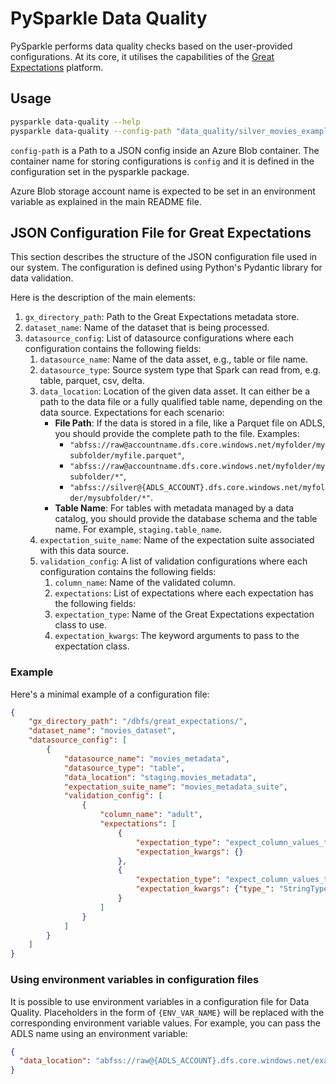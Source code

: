 # PySparkle Data Quality

PySparkle performs data quality checks based on the user-provided configurations. At its core, it
utilises the capabilities of the [Great Expectations](https://greatexpectations.io/) platform.

## Usage

```bash
pysparkle data-quality --help
pysparkle data-quality --config-path "data_quality/silver_movies_example_dq.json"
```

`config-path` is a Path to a JSON config inside an Azure Blob container. The container name
for storing configurations is `config` and it is defined in the configuration set in the pysparkle
package.

Azure Blob storage account name is expected to be set in an environment variable as explained
in the main README file.


## JSON Configuration File for Great Expectations

This section describes the structure of the JSON configuration file used in our system.
The configuration is defined using Python's Pydantic library for data validation.

Here is the description of the main elements:

1. `gx_directory_path`: Path to the Great Expectations metadata store.
2. `dataset_name`: Name of the dataset that is being processed.
3. `datasource_config`: List of datasource configurations where each configuration contains the following fields:
    1. `datasource_name`: Name of the data asset, e.g., table or file name.
    2. `datasource_type`: Source system type that Spark can read from, e.g. table, parquet, csv, delta.
    3. `data_location`: Location of the given data asset. It can either be a path to the data file
    or a fully qualified table name, depending on the data source. Expectations for each scenario:
       * **File Path**: If the data is stored in a file, like a Parquet file on ADLS, you should
       provide the complete path to the file. Examples:
          * `"abfss://raw@accountname.dfs.core.windows.net/myfolder/mysubfolder/myfile.parquet"`,
          * `"abfss://raw@accountname.dfs.core.windows.net/myfolder/mysubfolder/*"`,
          * `"abfss://silver@{ADLS_ACCOUNT}.dfs.core.windows.net/myfolder/mysubfolder/*"`.
       * **Table Name**: For tables with metadata managed by a data catalog, you should provide
       the database schema and the table name. For example, `staging.table_name`.
    4. `expectation_suite_name`: Name of the expectation suite associated with this data source.
    5. `validation_config`: A list of validation configurations where each configuration contains the following fields:
        1. `column_name`: Name of the validated column.
        2. `expectations`: List of expectations where each expectation has the following fields:
        3. `expectation_type`: Name of the Great Expectations expectation class to use.
        4. `expectation_kwargs`: The keyword arguments to pass to the expectation class.

### Example

Here's a minimal example of a configuration file:

```json
{
    "gx_directory_path": "/dbfs/great_expectations/",
    "dataset_name": "movies_dataset",
    "datasource_config": [
        {
            "datasource_name": "movies_metadata",
            "datasource_type": "table",
            "data_location": "staging.movies_metadata",
            "expectation_suite_name": "movies_metadata_suite",
            "validation_config": [
                {
                    "column_name": "adult",
                    "expectations": [
                        {
                            "expectation_type": "expect_column_values_to_not_be_null",
                            "expectation_kwargs": {}
                        },
                        {
                            "expectation_type": "expect_column_values_to_be_of_type",
                            "expectation_kwargs": {"type_": "StringType"}
                        }
                    ]
                }
            ]
        }
    ]
}
```

### Using environment variables in configuration files

It is possible to use environment variables in a configuration file for Data Quality.
Placeholders in the form of `{ENV_VAR_NAME}` will be replaced with the corresponding environment
variable values. For example, you can pass the ADLS name using an environment variable:

```json
{
  "data_location": "abfss://raw@{ADLS_ACCOUNT}.dfs.core.windows.net/example_azuresql_1/SalesLT.Product/v1/*/*/*"
}
```
